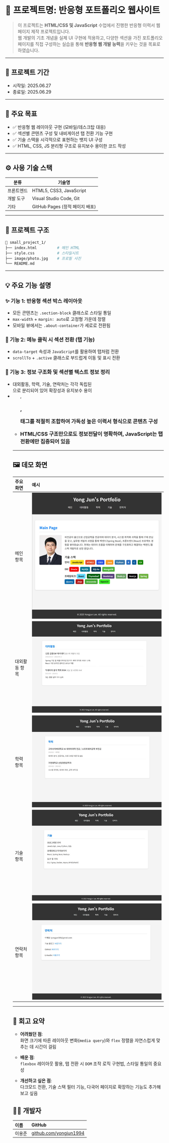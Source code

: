 # 📌 프로젝트명: 반응형 포트폴리오 웹사이트

> 이 프로젝트는 **HTML/CSS 및 JavaScript** 수업에서 진행한 반응형 이력서 웹페이지 제작 프로젝트입니다.  
> 웹 개발의 기초 개념을 실제 UI 구현에 적용하고, 다양한 섹션을 가진 포트폴리오 페이지를 직접 구성하는 실습을 통해 **반응형 웹 개발 능력**을 키우는 것을 목표로 하였습니다.

---

## 📆 프로젝트 기간

- 시작일: 2025.06.27  
- 종료일: 2025.06.29

---

## 🎯 주요 목표

- ✅ 반응형 웹 레이아웃 구현 (모바일/데스크탑 대응)
- ✅ 섹션별 콘텐츠 구성 및 내비게이션 탭 전환 기능 구현
- ✅ 기술 스택을 시각적으로 표현하는 뱃지 UI 구성
- ✅ HTML, CSS, JS 분리형 구조로 유지보수 용이한 코드 작성

---

## ⚙️ 사용 기술 스택

| 분류       | 기술명                  |
|------------|---------------------------|
| 프론트엔드 | HTML5, CSS3, JavaScript   |
| 개발 도구  | Visual Studio Code, Git   |
| 기타       | GitHub Pages (정적 페이지 배포)

---

## 🧱 프로젝트 구조

```bash
📁 small_project_1/
├── index.html         # 메인 HTML
├── style.css          # 스타일시트
├── image/photo.jpg    # 프로필 사진
└── README.md
```

---
## 💡 주요 기능 설명

### ✨ 기능 1: 반응형 섹션 박스 레이아웃

- 모든 콘텐츠는 `.section-block` 클래스로 스타일 통일
- `max-width` + `margin: auto`로 고정형 가운데 정렬
- 모바일 뷰에서는 `.about-container`가 세로로 전환됨

### 🧭 기능 2: 메뉴 클릭 시 섹션 전환 (탭 기능)

- `data-target` 속성과 `JavaScript`를 활용하여 탭처럼 전환
- `scrollTo` + `.active` 클래스로 부드럽게 이동 및 표시 전환

### 🧱 기능 3: 정보 구조화 및 섹션별 텍스트 정보 정리

- 대외활동, 학력, 기술, 연락처는 각각 독립된 <section>으로 분리되어 있어 확장성과 유지보수 용이
- <ul>, <h3>, <p> 태그를 적절히 조합하여 가독성 높은 이력서 형식으로 콘텐츠 구성
- HTML/CSS 구조만으로도 정보전달이 명확하며, JavaScript는 탭 전환에만 집중되어 있음
---

## 🖼️ 데모 화면

| 주요 화면   | 예시                        |
|------------|-----------------------------|
| 메인 항목   | ![main](./image/main.jpg)   |
| 대외활동 항목   | ![activity](./image/activity.jpg) |
| 학력 항목   | ![background](./image/background.jpg) |
| 기술 항목   | ![stack](./image/stack.jpg) |
| 연락처 항목   | ![contact](./image/contact.jpg) |
---

## 🧠 회고 요약

- **어려웠던 점**:  
  화면 크기에 따른 레이아웃 변화(`media query`)와 `flex` 정렬을 자연스럽게 맞추는 데 시간이 걸림

- **배운 점**:  
  `flexbox` 레이아웃 활용, 탭 전환 시 `DOM` 조작 로직 구현법, 스타일 통일의 중요성

- **개선하고 싶은 점**:  
  다크모드 전환, 기술 스택 필터 기능, 다국어 페이지로 확장하는 기능도 추가해보고 싶음

## 🙋‍♀️ 개발자

| 이름  | GitHub                                           |
| --- | ------------------------------------------------ |
| 이용준 | [github.com/yongjun1994](https://github.com/yongjun1994) |
